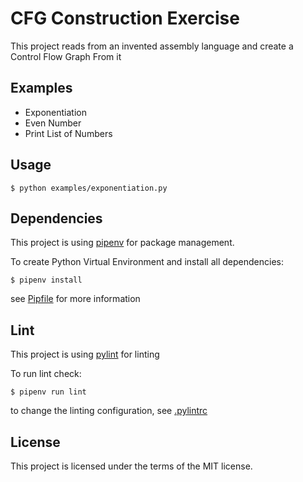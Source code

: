 # CFG Construction Exercise
This project reads from an invented assembly language and create a Control Flow Graph From it

## Examples
- Exponentiation
- Even Number
- Print List of Numbers

## Usage
```commandline
$ python examples/exponentiation.py
```

## Dependencies
This project is using [pipenv](https://pipenv.pypa.io/en/latest/) for package management.

To create Python Virtual Environment and install all dependencies:
```commandline
$ pipenv install
```
see [Pipfile](Pipfile) for more information

## Lint
This project is using [pylint](https://pypi.org/project/pylint/) for linting

To run lint check:
```commandline
$ pipenv run lint
```
to change the linting configuration, see [.pylintrc](.pylintrc)

## License
This project is licensed under the terms of the MIT license.